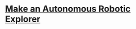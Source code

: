 # [Make an Autonomous Robotic Explorer](https://education.lego.com/en-us/lessons/ev3-real-world-vehicles/make-an-autonomous-robotics-explorer)
